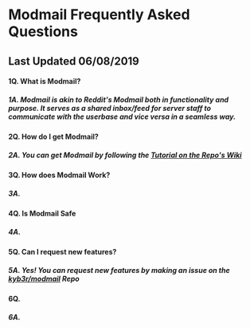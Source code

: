 # Modmail Frequently Asked Questions
## Last Updated 06/08/2019

#### 1Q. What is Modmail?
##### 1A. Modmail is akin to Reddit's Modmail both in functionality and purpose. It serves as a shared inbox/feed for server staff to communicate with the userbase and vice versa in a seamless way.

#### 2Q. How do I get Modmail?
##### 2A. You can get Modmail by following the [Tutorial on the Repo's Wiki](https://github.com/kyb3r/modmail/wiki/Installation)

#### 3Q. How does Modmail Work?
##### 3A.  

#### 4Q. Is Modmail Safe
##### 4A.

#### 5Q. Can I request new features?
##### 5A. Yes! You can request new features by making an issue on the [kyb3r/modmail](https://github.com/kyb3r/modmail/issues) Repo

#### 6Q. 
##### 6A.
